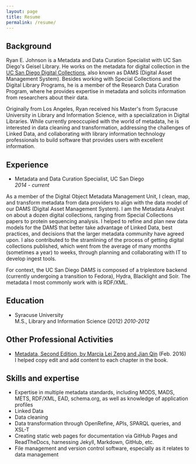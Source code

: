 ```yaml
---
layout: page
title: Resume
permalink: /resume/
---
```


## Background

Ryan E. Johnson is a Metadata and Data Curation Specialist with UC San Diego's Geisel Library. He works on the metadata for digital collection in the [UC San Diego Digital Collections](http://library.ucsd.edu/dc/), also known as DAMS (Digital Asset Management System). Besides working with Special Collections and the Digital Library Programs, he is a member of the Research Data Curation Program, where he provides expertise in metadata and solicits information from researchers about their data.  

Originally from Los Angeles, Ryan received his Master's from Syracuse University in Library and Information Science, with a specialization in Digital Libraries. While currently preoccupied with the world of metadata, he is interested in data cleaning and transformation, addressing the challenges of Linked Data, and collaborating with library information technology professionals to build software that provides users with excellent information.  

## Experience

+ Metadata and Data Curation Specialist, UC San Diego  
_2014 - current_  

As a member of the Digital Object Metadata Management Unit, I clean, map, and transform metadata from data providers to align with the data model of our DAMS (Digital Asset Management System). I am the Metadata Analyst on about a dozen digital collections, ranging from Special Collections papers to protein sequencing analysis. I helped to refine and plan new data models for the DAMS that better take advantage of Linked Data, best practices, and decisions that the larger metadata community have agreed upon. I also contributed to the stramlining of the process of getting digital collections published, which went from the average of many months (sometimes a year) to weeks, through planning and collaborating with IT to develop ingest tools.  

For context, the UC San Diego DAMS is composed of a triplestore backend (currently undergoing a transition to Fedora), Hydra, Blacklight and Solr. The metadata I most commonly work with is RDF/XML.  



## Education

+ Syracuse University  
M.S., Library and Information Science (2012)
_2010-2012_  

## Other Professional Activities

+ [Metadata, Second Edition, by Marcia Lei Zeng and Jian Qin](http://www.amazon.com/Metadata-Second-Marcia-Lei-Zeng/dp/1555709656) (Feb. 2016)    
I helped copy edit and add content to each chapter in the book.  


## Skills and expertise

+ Expertise in multiple metadata standards, including MODS, MADS, METS, RDF/XML, EAD, schema.org, as well as knowledge of application profiles  
+ Linked Data  
+ Data cleaning  
+ Data transformation through OpenRefine, APIs, SPARQL queries, and XSL-T  
+ Creating static web pages for documentation via GitHub Pages and ReadTheDocs, harnessing Jekyll, Markdown, GitHub, etc.  
+ File management and version control software, especially as it relates to data management    
